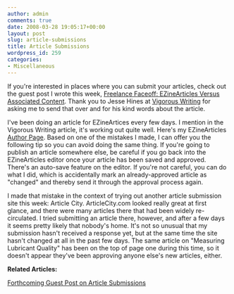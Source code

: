 ```yaml
---
author: admin
comments: true
date: 2008-03-28 19:05:17+00:00
layout: post
slug: article-submissions
title: Article Submissions
wordpress_id: 259
categories:
- Miscellaneous
---
```


If you're interested in places where you can submit your articles, check out the guest post I wrote this week, [Freelance Faceoff: EZineArticles Versus Associated Content](http://www.vigorouswriting.net/2008/03/freelance-face-off-ezinearticles-versus.html). Thank you to Jesse Hines at [Vigorous Writing](http://www.vigorouswriting.net) for asking me to send that over and for his kind words about the article.

 

I've been doing an article for EZineArtices every few days. I mention in the Vigorous Writing article, it's working out quite well. Here's my EZineArticles [Author Page](http://ezinearticles.com/?expert=John_Lockwood). Based on one of the mistakes I made, I can offer you the following tip so you can avoid doing the same thing. If you're going to publish an article somewhere else, be careful if you go back into the EZineArticles editor once your article has been saved and approved. There's an auto-save feature on the editor. If you're not careful, you can do what I did, which is accidentally mark an already-approved article as "changed" and thereby send it through the approval process again.

 

I made that mistake in the context of trying out another article submission site this week: Article City. ArticleCity.com looked really great at first glance, and there were many articles there that had been widely re-circulated. I tried submitting an article there, however, and after a few days it seems pretty likely that nobody's home. It's not so unusual that my submission hasn't received a response yet, but at the same time the site hasn't changed at all in the past few days. The same article on "Measuring Lubricant Quality" has been on the top of page one during this time, so it doesn't appear they've been approving anyone else's new articles, either.

 

**Related Articles:**

 

[Forthcoming Guest Post on Article Submissions](http://www.inklit.com/blog/2008/03/25/forthcoming-guest-article-on-article-submission-sites/)
